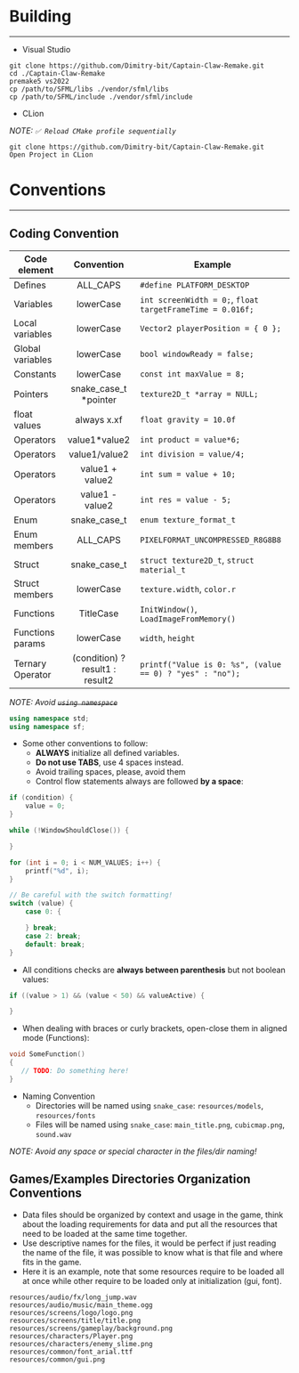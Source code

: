# Building

---

- Visual Studio
 
```commandline
git clone https://github.com/Dimitry-bit/Captain-Claw-Remake.git
cd ./Captain-Claw-Remake
premake5 vs2022
cp /path/to/SFML/libs ./vendor/sfml/libs
cp /path/to/SFML/include ./vendor/sfml/include
```

- CLion
 
_NOTE: `✅ Reload CMake profile sequentially`_
```commandline
git clone https://github.com/Dimitry-bit/Captain-Claw-Remake.git
Open Project in CLion
```

# Conventions

---

## Coding Convention

Code element | Convention | Example
--- | :---: | ---
Defines | ALL_CAPS | `#define PLATFORM_DESKTOP`
Variables | lowerCase | `int screenWidth = 0;`, `float targetFrameTime = 0.016f;`
Local variables | lowerCase | `Vector2 playerPosition = { 0 };`
Global variables | lowerCase | `bool windowReady = false;`
Constants | lowerCase | `const int maxValue = 8;`
Pointers | snake_case_t *pointer | `texture2D_t *array = NULL;`
float values | always x.xf | `float gravity = 10.0f`
Operators | value1*value2 | `int product = value*6;`
Operators | value1/value2 | `int division = value/4;`
Operators | value1 + value2 | `int sum = value + 10;`
Operators | value1 - value2 | `int res = value - 5;`
Enum | snake_case_t | `enum texture_format_t`
Enum members | ALL_CAPS | `PIXELFORMAT_UNCOMPRESSED_R8G8B8`
Struct | snake_case_t | `struct texture2D_t`, `struct material_t`
Struct members | lowerCase | `texture.width`, `color.r`
Functions | TitleCase | `InitWindow()`, `LoadImageFromMemory()`
Functions params | lowerCase | `width`, `height`
Ternary Operator | (condition) ? result1 : result2 | `printf("Value is 0: %s", (value == 0) ? "yes" : "no");`

_NOTE: Avoid ~~`using namespace`~~_
```cpp 
using namespace std;
using namespace sf;
```

- Some other conventions to follow:
	 - **ALWAYS** initialize all defined variables.
	 - **Do not use TABS**, use 4 spaces instead.
	 - Avoid trailing spaces, please, avoid them
	 - Control flow statements always are followed **by a space**:

```cpp
if (condition) {
	value = 0;
}

while (!WindowShouldClose()) {

}

for (int i = 0; i < NUM_VALUES; i++) {
	printf("%d", i);
}

// Be careful with the switch formatting!
switch (value) {
    case 0: {

    } break;
    case 2: break;
    default: break;
}
```

 - All conditions checks are **always between parenthesis** but not boolean values:
```cpp
if ((value > 1) && (value < 50) && valueActive) {

}
```

 - When dealing with braces or curly brackets, open-close them in aligned mode (Functions):
```cpp
void SomeFunction()
{
   // TODO: Do something here!
}
```

* Naming Convention
	- Directories will be named using `snake_case`: `resources/models`, `resources/fonts`
	- Files will be named using `snake_case`: `main_title.png`, `cubicmap.png`, `sound.wav`

_NOTE: Avoid any space or special character in the files/dir naming!_ 

## Games/Examples Directories Organization Conventions
  
 - Data files should be organized by context and usage in the game, think about the loading requirements for data and put all the resources that need to be loaded at the same time together.
 - Use descriptive names for the files, it would be perfect if just reading the name of the file, it was possible to know what is that file and where fits in the game.
 - Here it is an example, note that some resources require to be loaded all at once while other require to be loaded only at initialization (gui, font).
  
```
resources/audio/fx/long_jump.wav
resources/audio/music/main_theme.ogg
resources/screens/logo/logo.png
resources/screens/title/title.png
resources/screens/gameplay/background.png
resources/characters/Player.png
resources/characters/enemy_slime.png
resources/common/font_arial.ttf
resources/common/gui.png
```